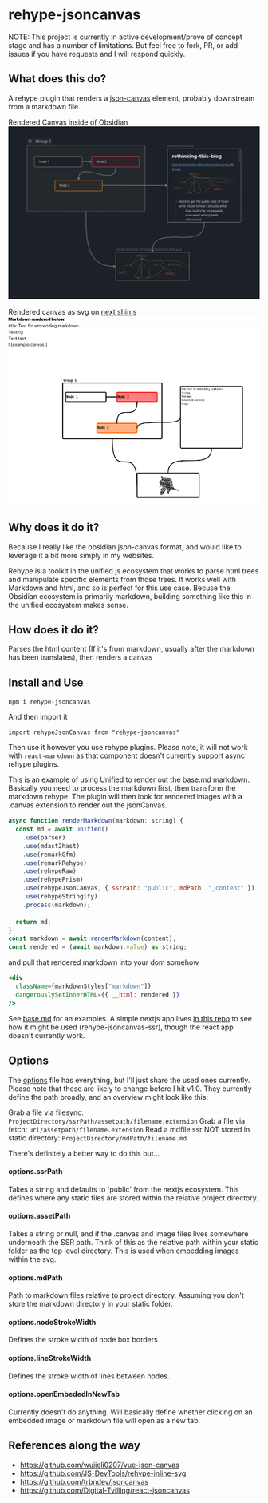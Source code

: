 # rehype-jsoncanvas

NOTE: This project is currently in active development/prove of concept stage and has a number of limitations. But feel free to fork, PR, or add issues if you have requests and I will respond quickly.

## What does this do?

A rehype plugin that renders a [json-canvas](https://jsoncanvas.org/) element, probably downstream from a markdown file.

Rendered Canvas inside of Obsidian
![](./example/test-for-plugin.png)

Rendered canvas as svg on [next shims](https://github.com/lovettbarron/shims)
![](./example/currentrender.png)

## Why does it do it?

Because I really like the obsidian json-canvas format, and would like to leverage it a bit more simply in my websites.

Rehype is a toolkit in the unified.js ecosystem that works to parse html trees and manipulate specific elements from those trees. It works well with Markdown and html, and so is perfect for this use case. Becuse the Obsidian ecosystem is primarily markdown, building something like this in the unified ecosystem makes sense.

## How does it do it?

Parses the html content (If it's from markdown, usually after the markdown has been translates), then renders a canvas

## Install and Use

```
npm i rehype-jsoncanvas
```

And then import it

```
import rehypeJsonCanvas from "rehype-jsoncanvas"
```

Then use it however you use rehype plugins. Please note, it will not work with `react-markdown` as that component doesn't currently support async rehype plugins.

This is an example of using Unified to render out the base.md markdown. Basically you need to process the markdown first, then transform the markdown rehype. The plugin will then look for rendered images with a .canvas extension to render out the jsonCanvas.

```js
async function renderMarkdown(markdown: string) {
  const md = await unified()
    .use(parser)
    .use(mdast2hast)
    .use(remarkGfm)
    .use(remarkRehype)
    .use(rehypeRaw)
    .use(rehypePrism)
    .use(rehypeJsonCanvas, { ssrPath: "public", mdPath: "_content" })
    .use(rehypeStringify)
    .process(markdown);

  return md;
}
const markdown = await renderMarkdown(content);
const rendered = (await markdown.value) as string;
```

and pull that rendered markdown into your dom somehow

```jsx
<div
  className={markdownStyles["markdown"]}
  dangerouslySetInnerHTML={{ __html: rendered }}
/>
```

See [base.md](example/base.md) for an examples. A simple nextjs app lives [in this repo](hhttps://github.com/lovettbarron/shims/) to see how it might be used (rehype-jsoncanvas-ssr), though the react app doesn't currently work.

## Options

The [options](src/options.ts) file has everything, but I'll just share the used ones currently. Please note that these are likely to change before I hit v1.0. They currently define the path broadly, and an overview might look like this:

Grab a file via filesync: `ProjectDirectory/ssrPath/assetpath/filename.extension`
Grab a file via fetch: `url/assetpath/filename.extension`
Read a mdfile ssr NOT stored in static directory: `ProjectDirectory/mdPath/filename.md`

There's definitely a better way to do this but...

#### options.ssrPath

Takes a string and defaults to 'public' from the nextjs ecosystem. This defines where any static files are stored within the relative project directory.

#### options.assetPath

Takes a string or null, and if the .canvas and image files lives somewhere underneath the SSR path. Think of this as the relative path within your static folder as the top level directory. This is used when embedding images within the svg.

#### options.mdPath

Path to markdown files relative to project directory. Assuming you don't store the markdown directory in your static folder.

#### options.nodeStrokeWidth

Defines the stroke width of node box borders

#### options.lineStrokeWidth

Defines the stroke width of lines between nodes.

#### options.openEmbededInNewTab

Currently doesn't do anything. Will basically define whether clicking on an embedded image or markdown file will open as a new tab.

## References along the way

- https://github.com/wujieli0207/vue-json-canvas
- https://github.com/JS-DevTools/rehype-inline-svg
- https://github.com/trbndev/jsoncanvas
- https://github.com/Digital-Tvilling/react-jsoncanvas
